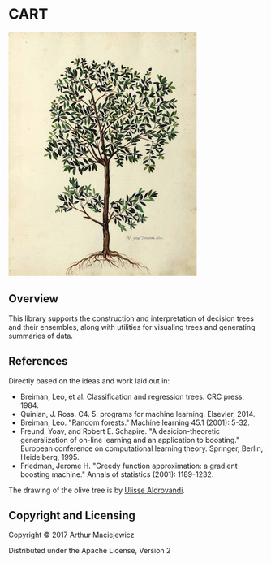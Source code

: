 # CART

![image of olive tree](olive.png)


## Overview 

This library supports the construction and interpretation of decision trees
and their ensembles, along with utilities for visualing trees and generating summaries of data. 

## References

Directly based on the ideas and work laid out in:

  * Breiman, Leo, et al. Classification and regression trees. CRC press, 1984.
  * Quinlan, J. Ross. C4. 5: programs for machine learning. Elsevier, 2014.
  * Breiman, Leo. "Random forests." Machine learning 45.1 (2001): 5-32.
  * Freund, Yoav, and Robert E. Schapire. "A desicion-theoretic generalization of on-line learning and an application to boosting." European conference on computational learning theory. Springer, Berlin, Heidelberg, 1995.
  * Friedman, Jerome H. "Greedy function approximation: a gradient boosting machine." Annals of statistics (2001): 1189-1232.


The drawing of the olive tree is by [Ulisse Aldrovandi](https://en.wikipedia.org/wiki/Ulisse_Aldrovandi).

## Copyright and Licensing 

Copyright © 2017 Arthur Maciejewicz

Distributed under the Apache License, Version 2
